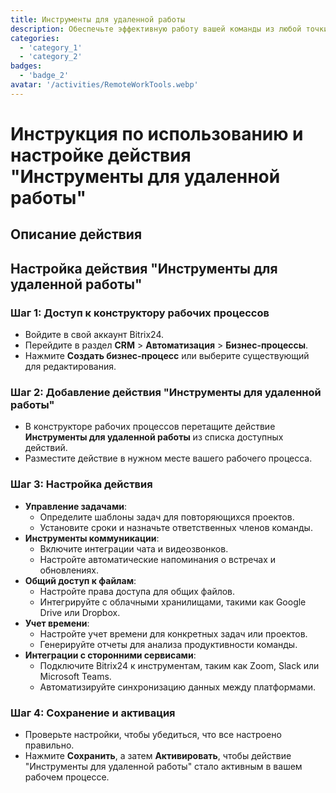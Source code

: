```yaml
---
title: Инструменты для удаленной работы
description: Обеспечьте эффективную работу вашей команды из любой точки мира.
categories: 
  - 'category_1'
  - 'category_2'
badges: 
  - 'badge_2'
avatar: '/activities/RemoteWorkTools.webp'
---
```

# Инструкция по использованию и настройке действия "Инструменты для удаленной работы"

## Описание действия

## **Настройка действия "Инструменты для удаленной работы"**

### Шаг 1: Доступ к конструктору рабочих процессов
- Войдите в свой аккаунт Bitrix24.
- Перейдите в раздел **CRM** > **Автоматизация** > **Бизнес-процессы**.
- Нажмите **Создать бизнес-процесс** или выберите существующий для редактирования.

### Шаг 2: Добавление действия "Инструменты для удаленной работы"
- В конструкторе рабочих процессов перетащите действие **Инструменты для удаленной работы** из списка доступных действий.
- Разместите действие в нужном месте вашего рабочего процесса.

### Шаг 3: Настройка действия
- **Управление задачами**:
  - Определите шаблоны задач для повторяющихся проектов.
  - Установите сроки и назначьте ответственных членов команды.
- **Инструменты коммуникации**:
  - Включите интеграции чата и видеозвонков.
  - Настройте автоматические напоминания о встречах и обновлениях.
- **Общий доступ к файлам**:
  - Настройте права доступа для общих файлов.
  - Интегрируйте с облачными хранилищами, такими как Google Drive или Dropbox.
- **Учет времени**:
  - Настройте учет времени для конкретных задач или проектов.
  - Генерируйте отчеты для анализа продуктивности команды.
- **Интеграции с сторонними сервисами**:
  - Подключите Bitrix24 к инструментам, таким как Zoom, Slack или Microsoft Teams.
  - Автоматизируйте синхронизацию данных между платформами.

### Шаг 4: Сохранение и активация
- Проверьте настройки, чтобы убедиться, что все настроено правильно.
- Нажмите **Сохранить**, а затем **Активировать**, чтобы действие "Инструменты для удаленной работы" стало активным в вашем рабочем процессе.